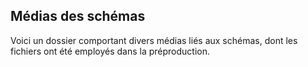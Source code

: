 ## Médias des schémas 

Voici un dossier comportant divers médias liés aux schémas, dont les fichiers ont été employés dans la préproduction.
